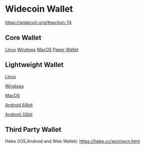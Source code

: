 Widecoin Wallet
================

https://widecoin.org/#section-74

Core Wallet
----------------
[Linux](https://github.com/widecoin-project/wallet/raw/master/Widecoin-wallet-Linux-v1.1.0.zip) [Windows](https://github.com/widecoin-project/wallet/raw/master/Widecoin-wallet-Windows-v1.1.0.zip) [MacOS](https://github.com/widecoin-project/wallet/raw/master/Widecoin-wallet-MacOS-v1.1.0.zip) [Paper Wallet](https://widecoin.org/paper-wallet/index.html)

Lightweight Wallet
----------------

[Linux](https://github.com/widecoin-project/wallet/raw/master/Electrum-Widecoin-wallet-Linux-v4.1.2.zip)

[Windows](https://github.com/widecoin-project/wallet/raw/master/Electrum-Widecoin-wallet-Windows-v4.1.2.zip)

[MacOS](https://github.com/widecoin-project/wallet/raw/master/Electrum-Widecoin-wallet-MacOS-v4.1.2.zip)

[Android 64bit](https://github.com/widecoin-project/wallet/raw/master/Electrum_WCN-4.1.2.0-arm64-v8a-release.apk)

[Android 32bit](https://github.com/widecoin-project/wallet/raw/master/Electrum_WCN-4.1.2.0-armeabi-v7a-release.apk)

Third Party Wallet
----------------

Hebe (iOS,Android and Web Wallet): https://hebe.cc/wcn/wcn.html
